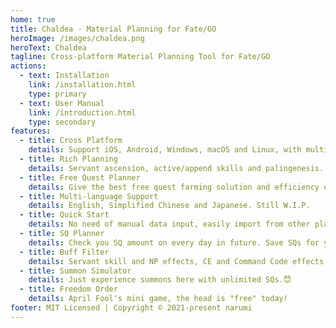 ```yaml
---
home: true
title: Chaldea - Material Planning for Fate/GO
heroImage: /images/chaldea.png
heroText: Chaldea
tagline: Cross-platform Material Planning Tool for Fate/GO
actions:
  - text: Installation
    link: /installation.html
    type: primary
  - text: User Manual
    link: /introduction.html
    type: secondary
features:
  - title: Cross Platform
    details: Support iOS, Android, Windows, macOS and Linux, with multi-device synchronization. Plan your chaldea everywhere.
  - title: Rich Planning
    details: Servant ascension, active/append skills and palingenesis. Limit events, main story, exchange tickets and more to explore.
  - title: Free Quest Planner
    details: Give the best free quest farming solution and efficiency comparison according to your material demands and master mission targets.
  - title: Multi-language Support
    details: English, Simplified Chinese and Japanese. Still W.I.P.
  - title: Quick Start
    details: No need of manual data input, easily import from other platforms, screenshots and game directly.
  - title: SQ Planner
    details: Check you SQ amount on every day in future. Save SQs for your love.
  - title: Buff Filter
    details: Servant skill and NP effects, CE and Command Code effects filter.
  - title: Summon Simulator
    details: Just experience summons here with unlimited SQs.😈 
  - title: Freedom Order
    details: April Fool's mini game, the head is "free" today!
footer: MIT Licensed | Copyright © 2021-present narumi
---
```

